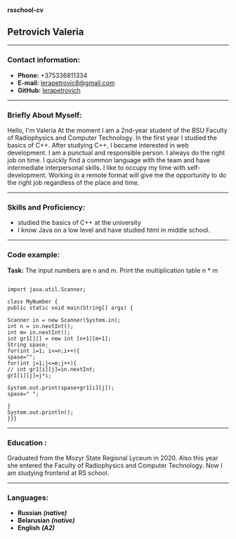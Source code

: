 #### rsschool-cv

## Petrovich Valeria

*********

### Contact information:
- __Phone:__ +375336811334
- __E-mail:__ lerapetrovic8@gmail.com
- __GitHub:__ [ lerapetrovich ]( https://github.com/lerapetrovich )

*********

### Briefly About Myself:
Hello, I'm Valeria
At the moment I am a 2nd-year student of the BSU Faculty of Radiophysics and Computer Technology. In the first year I studied the basics of C++. After studying C++, I became interested in web development.
I am a punctual and responsible person. I always do the right job on time. I quickly find a common language with the team and have intermediate interpersonal skills. I like to occupy my time with self-development. Working in a remote format will give me the opportunity to do the right job regardless of the place and time.

*********

### Skills and Proficiency:
- studied the basics of C++ at the university
- I know Java on a low level and have studied html in middle school.

*********

### Code example:
__Task:__ The input numbers are n and m. Print the multiplication table n * m

```

import java.util.Scanner;

class MyNumber {
public static void main(String[] args) {

Scanner in = new Scanner(System.in);
int n = in.nextInt();
int m= in.nextInt();
int gr1[][] = new int [n+1][m+1];
String spase;
for(int i=1; i<=n;i++){
spase="";
for(int j=1;j<=m;j++){
// int gr1[i][j]=in.nextInt;
gr1[i][j]=j*i;

System.out.print(spase+gr1[i][j]);
spase=" ";

}
System.out.println();
}}}

```

*********

### Education :
Graduated from the Mozyr State Regional Lyceum in 2020. Also this year she entered the Faculty of Radiophysics and Computer Technology.
Now I am studying frontend at RS school.

*********

### Languages:
- __Russian__ ___(native)___
- __Belarusian__ ___(native)___
- __English__ ___(A2)___